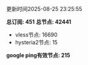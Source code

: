 更新时间2025-08-25 23:25:55

**总订阅: 451**
**总节点: 42441**
- vless节点: 16690
- hysteria2节点: 15

**google ping有效节点: 215**
